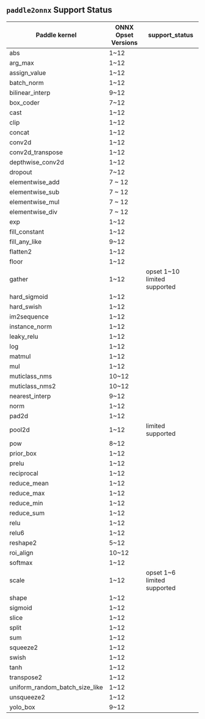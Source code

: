 ## `paddle2onnx` Support Status

| Paddle kernel |  ONNX Opset Versions | support_status |
| ------------- | ------------------------------- | -----------------|
| abs | 1~12 |
| arg\_max | 1~12 |
| assign\_value | 1~12 |
| batch\_norm | 1~12 |
| bilinear\_interp | 9~12 |
| box\_coder | 7~12 |
| cast | 1~12 |
| clip | 1~12 |
| concat | 1~12 |
| conv2d | 1~12 |
| conv2d\_transpose | 1~12 |
| depthwise\_conv2d | 1~12 |
| dropout | 7~12 |
| elementwise\_add | 7 ~ 12 |
| elementwise\_sub | 7 ~ 12 |
| elementwise\_mul | 7 ~ 12 |
| elementwise\_div | 7 ~ 12 |
| exp | 1~12 |
| fill\_constant | 1~12 |
| fill\_any\_like | 9~12 |
| flatten2 | 1~12 |
| floor | 1~12 |
| gather | 1~12 |  opset 1~10 limited supported |
| hard\_sigmoid | 1~12 |
| hard\_swish | 1~12 |
| im2sequence | 1~12 |
| instance\_norm | 1~12 |
| leaky\_relu | 1~12 |
| log | 1~12 |
| matmul | 1~12 |
| mul | 1~12 |
| muticlass\_nms | 10~12 |
| muticlass\_nms2 | 10~12 |
| nearest\_interp | 9~12 |
| norm | 1~12 |
| pad2d | 1~12 |
| pool2d | 1~12 | limited supported |
| pow | 8~12 |
| prior\_box | 1~12 |
| prelu | 1~12 |
| reciprocal | 1~12 |
| reduce\_mean | 1~12 |
| reduce\_max | 1~12 |
| reduce\_min | 1~12 |
| reduce\_sum | 1~12 |
| relu | 1~12 |
| relu6 | 1~12 |
| reshape2 | 5~12 |
| roi\_align | 10~12 |
| softmax | 1~12 |
| scale | 1~12 | opset 1~6 limited supported |
| shape | 1~12 |
| sigmoid | 1~12 |
| slice | 1~12 |
| split | 1~12 |
| sum | 1~12 |
| squeeze2 | 1~12 |
| swish | 1~12 |
| tanh | 1~12 |
| transpose2 | 1~12 |
| uniform\_random\_batch\_size\_like | 1~12 |
| unsqueeze2 | 1~12 |
| yolo\_box | 9~12 |
